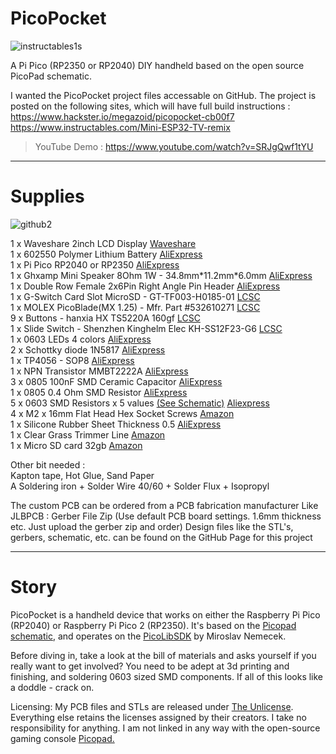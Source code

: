 # PicoPocket

![instructables1s](https://github.com/user-attachments/assets/68e71f5b-aba1-48d3-aa38-4c6065e3b26e)

A Pi Pico (RP2350 or RP2040) DIY handheld based on the open source PicoPad schematic.

I wanted the PicoPocket project files accessable on GitHub. The project is posted on the following sites, which will have full build instructions :  
https://www.hackster.io/megazoid/picopocket-cb00f7  
https://www.instructables.com/Mini-ESP32-TV-remix 

> YouTube Demo : https://www.youtube.com/watch?v=SRJgQwf1tYU
  
________________________________________________________________  
  
# Supplies

![github2](https://github.com/user-attachments/assets/fc845ee8-5117-49df-b2e4-5d226432800c)


1 x Waveshare 2inch LCD Display [Waveshare](https://www.waveshare.com/2inch-lcd-module.htm)  
1 x 602550 Polymer Lithium Battery [AliExpress](https://vi.aliexpress.com/item/1005006898814536.html)  
1 x Pi Pico RP2040 or RP2350 [AliExpress](https://vi.aliexpress.com/w/wholesale-Pi-Pico-rp2350.html)  
1 x Ghxamp Mini Speaker 8Ohm 1W - 34.8mm\*11.2mm\*6.0mm [AliExpress](https://vi.aliexpress.com/item/33035261832.html)  
1 x Double Row Female 2x6Pin Right Angle Pin Header [AliExpress](https://vi.aliexpress.com/item/1005001340091287.html)  
1 x G-Switch Card Slot MicroSD - GT-TF003-H0185-01 [LCSC](https://lcsc.com/product-detail/SD-Card-Memory-Card-Connector_G-Switch-GT-TF003-H0185-01_C5155563.html)  
1 x MOLEX PicoBlade(MX 1.25) - Mfr. Part #532610271 [LCSC](https://lcsc.com/product-detail/Wire-To-Board-Connector_MOLEX-532610271_C177225.html)  
9 x Buttons - hanxia HX TS5220A 160gf [LCSC](https://lcsc.com/product-detail/Tactile-Switches_hanxia-HX-TS5220A-160gf_C5340185.html)  
1 x Slide Switch - Shenzhen Kinghelm Elec KH-SS12F23-G6 [LCSC](https://lcsc.com/product-detail/Slide-Switches_Shenzhen-Kinghelm-Elec-KH-SS12F23-G6_C5274466.html)  
1 x 0603 LEDs 4 colors [AliExpress](https://vi.aliexpress.com/item/1005005431944057.html)  
2 x Schottky diode 1N5817 [AliExpress](https://vi.aliexpress.com/item/1005001835967051.html)  
1 x TP4056 - SOP8 [AliExpress](https://vi.aliexpress.com/item/1005002806456248.html)  
1 x NPN Transistor MMBT2222A [AliExpress](https://www.aliexpress.com/w/wholesale-MMBT2222A.html?)  
3 x 0805 100nF SMD Ceramic Capacitor [AliExpress](https://vi.aliexpress.com/item/1005005690917856.html)  
1 x 0805 0.4 Ohm SMD Resistor [AliExpress](https://vi.aliexpress.com/item/1005002991938153.html)  
5 x 0603 SMD Resistors x 5 values [(See Schematic)](https://github.com/Megazoids-Hut/Picopocket/blob/main/schematic/schematic_picopocket_2024-10-22.png) [Aliexpress](https://vi.aliexpress.com/item/1005006301580629.html?)  
4 x M2 x 16mm Flat Head Hex Socket Screws [Amazon](https://www.amazon.co.uk/FandWay-Countersunk-Machine-Washers-Assortment/dp/B0B7JLDV6V/?th=1)  
1 x Silicone Rubber Sheet Thickness 0.5 [AliExpress](https://vi.aliexpress.com/item/1005006921978058.html)  
1 x Clear Grass Trimmer Line [Amazon](https://www.amazon.co.uk/Oregon-69-482-CL-Round-Strimmer-Trimmers/dp/B07SQKP6B3/)  
1 x Micro SD card 32gb [Amazon](https://www.amazon.com/dp/B0C1Y87VT3?th=1)  

Other bit needed :  
Kapton tape, Hot Glue, Sand Paper  
A Soldering iron + Solder Wire 40/60 + Solder Flux + Isopropyl  

The custom PCB can be ordered from a PCB fabrication manufacturer Like JLBPCB : Gerber File Zip (Use default PCB board settings. 1.6mm thickness etc. Just upload the gerber zip and order)
Design files like the STL's, gerbers, schematic, etc. can be found on the GitHub Page for this project
  
________________________________________________________________  
  
# Story

PicoPocket is a handheld device that works on either the Raspberry Pi Pico (RP2040) or Raspberry Pi Pico 2 (RP2350). It's based on the [Picopad schematic](https://picopad.eu/en/), and operates on the [PicoLibSDK](http://www.breatharian.eu/hw/picolibsdk/index_en.html) by Miroslav Nemecek.  

Before diving in, take a look at the bill of materials and asks yourself if you really want to get involved? You need to be adept at 3d printing and finishing, and soldering 0603 sized SMD components. If all of this looks like a doddle - crack on.  

Licensing: My PCB files and STLs are released under [The Unlicense](https://unlicense.org/). Everything else retains the licenses assigned by their creators. I take no responsibility for anything. I am not linked in any way with the open-source gaming console [Picopad.](https://picopad.eu/en/)

